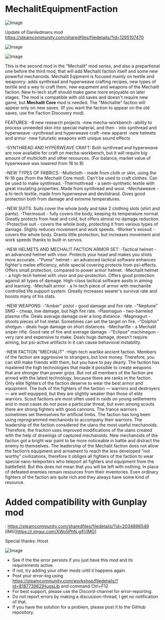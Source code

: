 # MechalitEquipmentFaction

![Image](https://i.imgur.com/WAEzk68.png)

Update of Daniledmans mod
https://steamcommunity.com/sharedfiles/filedetails/?id=1295107470

![Image](https://i.imgur.com/7Gzt3Rg.png)

	
![Image](https://i.imgur.com/NOW7jU1.png)

This is the second mod in the &quot;Mechalit&quot; mod series, and also a prepartional one before the third mod, that will add Mechalit faction itself and some new powerful mechanoids.
Mechalit Eqipment is focused mainly on textile and weaponry: adds synthread and hyperweave crafting recipes,
new types of textile and a wey to craft them, new equpment and weapons of the Mechalit faction. New hi-tech stuff should make game more enjoyable on later stages.
The mod is compatible with old saves and doesn&apos;t require new game, but **Mechalit Core** mod is needed.
The &quot;Mechalite&quot; faction will appear only on new saves. (If you want the faction to appear on the old saves, use the Faction Discovery mod).

FEATURES:
-8 new research projects
-new mecha-workbench
-ability to process unneeded skin into special material, and then - into synthread and hyperweave
-synthread and hyperweave craft
-new apparel
-new helmets and armor
-new futuristic weapons with unique sound effects

-SYNTHREAD AND HYPERWEAVE CRAFT:
 Both synthread and hyperweave are now available for craft on mecha-workbench, but it will require big amount of multicloth and other resources.
 (For balance, market value of hyperweave was lowered from 16 to 8)

-NEW TYPES OF FABRICS:
 -Multicloth - made from cloth or skin, using the N-16 gas (from the Mechalit Core mod). Can&apos;t be used to craft clothes. Can be used to make synthread.
 -Thermothread - a semi-synthetic textile with great insulating properties. Made from synthread and wool.
 -Mechaweave - a hi-tech textile, made from hyperweave and devilstrand. Gives good protection both from damage and extreme temperatures.

-NEW SUITS:
 Suits cover the whole body and take 2 clothing slots (shirt and pants).
 -Thermosuit - fully covers the body, keeping its temperature normal. Greatly protects from heat and cold, but offers almost no damage reduction.
 -Protective suit - covers the whole body, protecting it from various types of damage. Slighly reduces movement and work speeds.
 -Worker&apos;s exosuit - covers the whole body. Grants little protection, but increases movement and work speeds thanks to built-in servos.
 
-NEW HELMETS AND MECHALIT FACTION ARMOR SET:
 -Tactical helmet - an advanced helmet with visor. Protects your head and makes you shots more accurate.
 -&quot;Puma&quot; helmet - an advanced tactical software enhances fighter&apos;s melee efficiency, while special covering protects from psi-effects. Offers small protection, compared to power armor helmet.
 -Mechalit helmet - a high-tech helmet with visor and psi-protection. Offers good protection against all types of damage. High-class tactical software assits in aiming and learning.
 -Mechalit armor - a hi-tech piece of armor with mechanite controlled life support system. Greatly increases wearer&apos;s survival rate and boosts many of his stats.
 
-NEW WEAPONS:
 -&quot;Amber&quot; pistol - good damage and fire rate.
 -&quot;Neptune&quot; SMG - cheap, low damage, but high fire rate. 
 -Plasmagun - two-barreled plasma rifle. Deals average damage over a long distance.
 -Magmagun - shoots pieces of hot metal. Sometimes can set the target on fire.
 -&quot;Dolphin&quot; shotgun - deals huge damage on short distances.
 -Mecharifle - a Mechalit sniper rifle. Good rate of fire and average damage.
 -&quot;Eclipse&quot; machinegun - very rare and expensive to make. Deals huge damage, doesn&apos;t require aiming, but psi-active artifacts in it can cause behavioral instability.

-NEW FACTION &quot;MECHALIT&quot;
 -High-tech warlike ancient faction. Members of the faction are aggressive to strangers, but love money. Therefore, you can still make friends with them, but you have to pay dearly.
The faction has mastered the high technologies that made it possible to create weapons that are stronger than power grips. But not all members of the faction are armed with the latest technology, because there are ranks in the faction. Only elite fighters of the faction deserve to wear the best armor and equipment. The bulk of the fighters of the faction — warriors and destroyers — are well equipped, but they are slightly weaker than those of elite warriors.
Scout factions are most often used in raids on young settlements and in most cases do not pose a particular threat, but even among scouts there are strong fighters with good cannons. The france warriors sometimes set themselves for artificial limbs.
The faction has long been using reprogrammed mechanoids to accompany their warriors. The leadership of the faction considered the ulans the most useful mechanoids. Therefore, the fraction uses improved modifications of the ulans created with the help of drawings of captured mechanoids. New mechanoids of the faction got a bright war paint to be more noticeable in battle and distract the enemy to themselves.
The leadership of the Mechalit faction does not allow the faction’s equipment and armament to reach the less developed “not worthy” civilizations, therefore it obliges all fighters of the faction to wear special nano-teleporters who teleport all fighters and equipment from the battlefield. But this does not mean that you will be left with nothing. In place of defeated enemies remain resources from their inventories. Even ordinary fighters of the faction are quite rich and they always have some kind of resource.

#  Added compatibility with Gunplay mod
: https://steamcommunity.com/sharedfiles/filedetails/?id=2034896549
[IMG]https://i.imgur.com/XWo5PhN.gif[/IMG]

Special thanks: Hrost

![Image](https://i.imgur.com/Rs6T6cr.png)



-  See if the the error persists if you just have this mod and its requirements active.
-  If not, try adding your other mods until it happens again.
-  Post your error-log using https://steamcommunity.com/workshop/filedetails/?id=818773962]HugsLib and command Ctrl+F12
-  For best support, please use the Discord-channel for error-reporting.
-  Do not report errors by making a discussion-thread, I get no notification of that.
-  If you have the solution for a problem, please post it to the GitHub repository.



